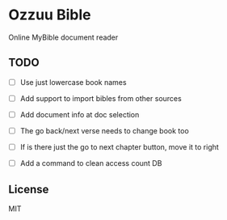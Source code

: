 # Ozzuu Bible

Online MyBible document reader

## TODO

- [ ] Use just lowercase book names
- [ ] Add support to import bibles from other sources
- [ ] Add document info at doc selection
- [ ] The go back/next verse needs to change book too
- [ ] If is there just the go to next chapter button, move it to right
- [ ] Add a command to clean access count DB


## License

MIT

